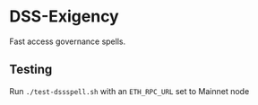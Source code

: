 # DSS-Exigency

Fast access governance spells.

## Testing

Run `./test-dssspell.sh` with an `ETH_RPC_URL` set to Mainnet node

